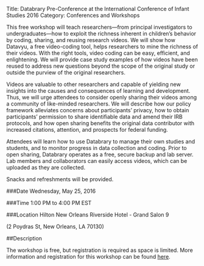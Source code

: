 Title: Databrary Pre-Conference at the International Conference of Infant Studies 2016
Category: Conferences and Workshops

This free workshop will teach researchers—from principal investigators to undergraduates—how to exploit the richness inherent in children’s behavior by coding, sharing, and reusing research videos. We will show how Datavyu, a free video-coding tool, helps researchers to mine the richness of their videos. With the right tools, video coding can be easy, efficient, and enlightening. We will provide case study examples of how videos have been reused to address new questions beyond the scope of the original study or outside the purview of the original researchers.

Videos are valuable to other researchers and capable of yielding new insights into the causes and consequences of learning and development. Thus, we will urge attendees to consider openly sharing their videos among a community of like-minded researchers. We will describe how our policy framework alleviates concerns about participants’ privacy, how to obtain participants’ permission to share identifiable data and amend their IRB protocols, and how open sharing benefits the original data contributor with increased citations, attention, and prospects for federal funding.

Attendees will learn how to use Databrary to manage their own studies and students, and to monitor progress in data collection and coding. Prior to open sharing, Databrary operates as a free, secure backup and lab server. Lab members and collaborators can easily access videos, which can be uploaded as they are collected. 

Snacks and refreshments will be provided. 

###Date
Wednesday, May 25, 2016 

###Time
1:00 PM to 4:00 PM EST

###Location
Hilton New Orleans Riverside Hotel - Grand Salon 9 

(2 Poydras St, New Orleans, LA 70130)

##Description

The workshop is free, but registration is required as space is limited. 
More information and registration for this workshop can be found [here](http://goo.gl/forms/h4aRrOOAwb).
